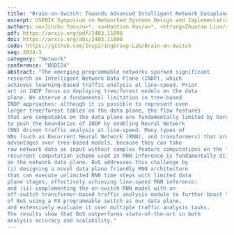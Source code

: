```yaml
---
title: "Brain-on-Switch: Towards Advanced Intelligent Network Dataplane via NN-Driven Traffic Analysis at Line-Speed"
excerpt: USENIX Symposium on Networked Systems Design and Implementation (NSDI) 2024
authors: <u>Jinzhu Yan</u>*, <u>Haotian Xu</u>*, <strong>Zhuotao Liu</strong>, Qi Li, Ke Xu, Mingwei Xu, Jianping Wu
pdf: https://arxiv.org/pdf/2403.11090
doi: https://arxiv.org/abs/2403.11090
code: https://github.com/InspiringGroup-Lab/Brain-on-Switch
seq: 2024-3
category: "Network"
conference: "NSDI24"
abstract: "The emerging programmable networks sparked significant
research on Intelligent Network Data Plane (INDP), which
achieves learning-based traffic analysis at line-speed. Prior
art in INDP focus on deploying tree/forest models on the data
plane. We observe a fundamental limitation in tree-based
INDP approaches: although it is possible to represent even
larger tree/forest tables on the data plane, the flow features
that are computable on the data plane are fundamentally limited by hardware constraints. In this paper, we present BoS
to push the boundaries of INDP by enabling Neural Network
(NN) driven traffic analysis at line-speed. Many types of
NNs (such as Recurrent Neural Network (RNN), and transformers) that are designed to work with sequential data have
advantages over tree-based models, because they can take
raw network data as input without complex feature computations on the fly. However, the challenge is significant: the
recurrent computation scheme used in RNN inference is fundamentally different from the match-action paradigm used
on the network data plane. BoS addresses this challenge by
(i) designing a novel data plane friendly RNN architecture
that can execute unlimited RNN time steps with limited data
plane stages, effectively achieving line-speed RNN inference;
and (ii) complementing the on-switch RNN model with an
off-switch transformer-based traffic analysis module to further boost the overall performance. We implement a prototype
of BoS using a P4 programmable switch as our data plane,
and extensively evaluate it over multiple traffic analysis tasks.
The results show that BoS outperforms state-of-the-art in both
analysis accuracy and scalability."
---
```

